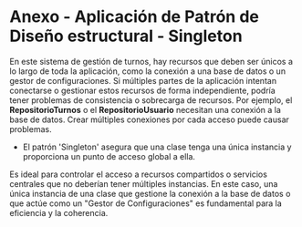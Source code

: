 # Anexo - Aplicación de Patrón de Diseño estructural - Singleton
En este sistema de gestión de turnos, hay recursos que deben ser únicos a lo largo de toda la aplicación, como la conexión a una base de datos o un gestor de configuraciones. Si múltiples partes de la aplicación intentan conectarse o gestionar estos recursos de forma independiente, podría tener problemas de consistencia o sobrecarga de recursos. Por ejemplo, el **RepositorioTurnos** o el **RepositorioUsuario** necesitan una conexión a la base de datos. Crear múltiples conexiones por cada acceso puede causar problemas.

- El patrón 'Singleton' asegura que una clase tenga una única instancia y proporciona un punto de acceso global a ella.

Es ideal para controlar el acceso a recursos compartidos o servicios centrales que no deberían tener múltiples instancias. En este caso, una única instancia de una clase que gestione la conexión a la base de datos o que actúe como un "Gestor de Configuraciones" es fundamental para la eficiencia y la coherencia.
